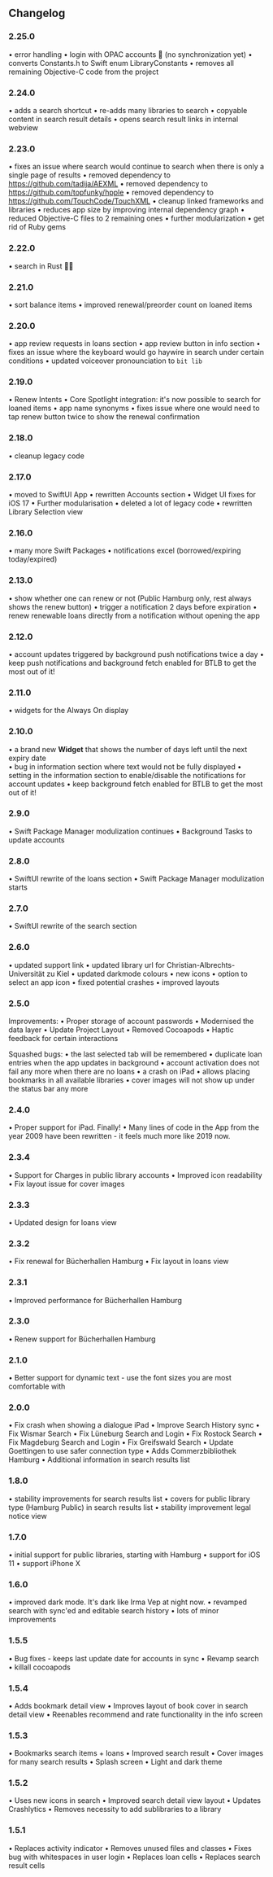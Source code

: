 ## Changelog

### 2.25.0

• error handling
• login with OPAC accounts 🔐 (no synchronization yet) 
• converts Constants.h to Swift enum LibraryConstants
• removes all remaining Objective-C code from the project

### 2.24.0
• adds a search shortcut
• re-adds many libraries to search
• copyable content in search result details
• opens search result links in internal webview

### 2.23.0

• fixes an issue where search would continue to search when there is only a single page of results
• removed dependency to https://github.com/tadija/AEXML
• removed dependency to https://github.com/topfunky/hpple
• removed dependency to https://github.com/TouchCode/TouchXML
• cleanup linked frameworks and libraries
• reduces app size by improving internal dependency graph
• reduced Objective-C files to 2 remaining ones
• further modularization
• get rid of Ruby gems

### 2.22.0

• search in Rust 🦀🔎

### 2.21.0

• sort balance items
• improved renewal/preorder count on loaned items

### 2.20.0

• app review requests in loans section
• app review button in info section
• fixes an issue where the keyboard would go haywire in search under certain conditions
• updated voiceover pronounciation to `bit lib`

### 2.19.0

• Renew Intents
• Core Spotlight integration: it's now possible to search for loaned items
• app name synonyms
• fixes issue where one would need to tap renew button twice to show the renewal confirmation

### 2.18.0

• cleanup legacy code

### 2.17.0

• moved to SwiftUI App
• rewritten Accounts section
• Widget UI fixes for iOS 17
• Further modularisation
• deleted a lot of legacy code
• rewritten Library Selection view

### 2.16.0

• many more Swift Packages
• notifications excel (borrowed/expiring today/expired)

### 2.13.0

• show whether one can renew or not (Public Hamburg only, rest always shows the renew button)
• trigger a notification 2 days before expiration
• renew renewable loans directly from a notification without opening the app

### 2.12.0

• account updates triggered by background push notifications twice a day
• keep push notifications and background fetch enabled for BTLB to get the most out of it! 

### 2.11.0

• widgets for the Always On display
 
### 2.10.0

• a brand new **Widget** that shows the number of days left until the next expiry date  
• bug in information section where text would not be fully displayed
• setting in the information section to enable/disable the notifications for account updates
• keep background fetch enabled for BTLB to get the most out of it!

### 2.9.0

• Swift Package Manager modulization continues
• Background Tasks to update accounts

### 2.8.0

• SwiftUI rewrite of the loans section
• Swift Package Manager modulization starts

### 2.7.0

• SwiftUI rewrite of the search section

### 2.6.0

• updated support link
• updated library url for Christian-Albrechts-Universität zu Kiel
• updated darkmode colours
• new icons
• option to select an app icon
• fixed potential crashes
• improved layouts


### 2.5.0

Improvements: 
• Proper storage of account passwords
• Modernised the data layer
• Update Project Layout
• Removed Cocoapods
• Haptic feedback for certain interactions

Squashed bugs: 
• the last selected tab will be remembered
• duplicate loan entries when the app updates in background
• account activation does not fail any more when there are no loans
• a crash on iPad
• allows placing bookmarks in all available libraries
• cover images will not show up under the status bar any more

### 2.4.0

• Proper support for iPad. Finally!
• Many lines of code in the App from the year 2009 have been rewritten - it feels much more like 2019 now.

### 2.3.4

• Support for Charges in public library accounts
• Improved icon readability
• Fix layout issue for cover images

### 2.3.3

• Updated design for loans view

### 2.3.2

• Fix renewal for Bücherhallen Hamburg
• Fix layout in loans view

### 2.3.1

• Improved performance for Bücherhallen Hamburg

### 2.3.0

• Renew support for Bücherhallen Hamburg

### 2.1.0

• Better support for dynamic text - use the font sizes you are most comfortable with

### 2.0.0

• Fix crash when showing a dialogue iPad
• Improve Search History sync
• Fix Wismar Search
• Fix Lüneburg Search and Login
• Fix Rostock Search
• Fix Magdeburg Search and Login
• Fix Greifswald Search
• Update Goettingen to use safer connection type
• Adds Commerzbibliothek Hamburg
• Additional information in search results list

### 1.8.0

• stability improvements for search results list
• covers for public library type (Hamburg Public) in search results list
• stability improvement legal notice view

### 1.7.0

• initial support for public libraries, starting with Hamburg
• support for iOS 11
• support iPhone X

### 1.6.0

• improved dark mode. It's dark like Irma Vep at night now.
• revamped search with sync'ed and editable search history
• lots of minor improvements


### 1.5.5

• Bug fixes - keeps last update date for accounts in sync
• Revamp search
• killall cocoapods

### 1.5.4

• Adds bookmark detail view
• Improves layout of book cover in search detail view
• Reenables recommend and rate functionality in the info screen

### 1.5.3

• Bookmarks search items + loans
• Improved search result
• Cover images for many search results
• Splash screen
• Light and dark theme

### 1.5.2

• Uses new icons in search
• Improved search detail view layout
• Updates Crashlytics
• Removes necessity to add sublibraries to a library

### 1.5.1

• Replaces activity indicator
• Removes unused files and classes
• Fixes bug with whitespaces in user login
• Replaces loan cells
• Replaces search result cells

